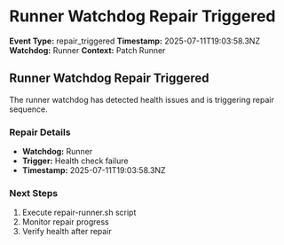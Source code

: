 # Runner Watchdog Repair Triggered

**Event Type:** repair_triggered
**Timestamp:** 2025-07-11T19:03:58.3NZ
**Watchdog:** Runner
**Context:** Patch Runner


## Runner Watchdog Repair Triggered

The runner watchdog has detected health issues and is triggering repair sequence.

### Repair Details
- **Watchdog:** Runner
- **Trigger:** Health check failure
- **Timestamp:** 2025-07-11T19:03:58.3NZ

### Next Steps
1. Execute repair-runner.sh script
2. Monitor repair progress
3. Verify health after repair


